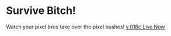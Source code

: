 # Survive Bitch!

Watch your pixel bros take over the pixel bushes!
[v.018c Live Now](https://gszemes.github.io/)
